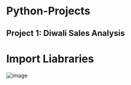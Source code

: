 # Python-Projects
## Project 1: Diwali Sales Analysis
# Import Liabraries
![image](https://github.com/DhanashriLohar/Python-Projects/assets/114569069/37c051aa-3dd7-4d5b-a444-c6e9aaad66f4)
